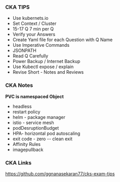 ### CKA TIPS

- Use kubernets.io
- Set Context / Cluster
- 15-17 Q 7 min per Q
- Verify your Answers
- Create Yaml file for each Question with Q Name
- Use Imperative Commands
- JSONPATH
- Read Q Carefully
- Power Backup / Internet Backup
- Use Kubectl expose / explain
- Revise Short - Notes and Reviews

### CKA Notes

<b>PVC is namespaced Object</b>

- headless
- restart policy
- helm - package manager
- istio - service mesh
- podDesruptionBudget
- HPA- horizontal pod autoscaling
- exit code - zero -- clean exit
- Affinity Rules
- imagepullback

### CKA Links

https://github.com/ggnanasekaran77/cks-exam-tips

